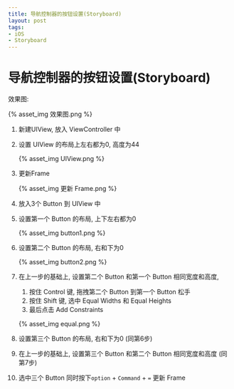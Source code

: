 ```yaml
---
title: 导航控制器的按钮设置(Storyboard)
layout: post
tags: 
- iOS
- Storyboard
---
```


# 导航控制器的按钮设置(Storyboard)

效果图:

{% asset_img 效果图.png %}

1. 新建UIView, 放入 ViewController 中 

2. 设置 UIView 的布局上左右都为0, 高度为44

   {% asset_img UIView.png %}

3. 更新Frame

   {% asset_img 更新 Frame.png %} 

4. 放入3个 Button 到 UIView 中

5. 设置第一个 Button 的布局, 上下左右都为0

   {% asset_img button1.png %}

6. 设置第二个 Button 的布局, 右和下为0

   {% asset_img button2.png %}

7. 在上一步的基础上, 设置第二个 Button 和第一个 Button 相同宽度和高度, 

   1. 按住 Control 键, 拖拽第二个 Button 到第一个 Button 松手
   2. 按住 Shift 键, 选中 Equal Widths 和 Equal Heights
   3. 最后点击 Add Constraints 

   {% asset_img equal.png %}

8. 设置第三个 Button 的布局, 右和下为0 (同第6步)

9. 在上一步的基础上, 设置第三个 Button 和第二个 Button 相同宽度和高度 (同第7步)

10. 选中三个 Button 同时按下`option` + `Command` + `=` 更新 Frame